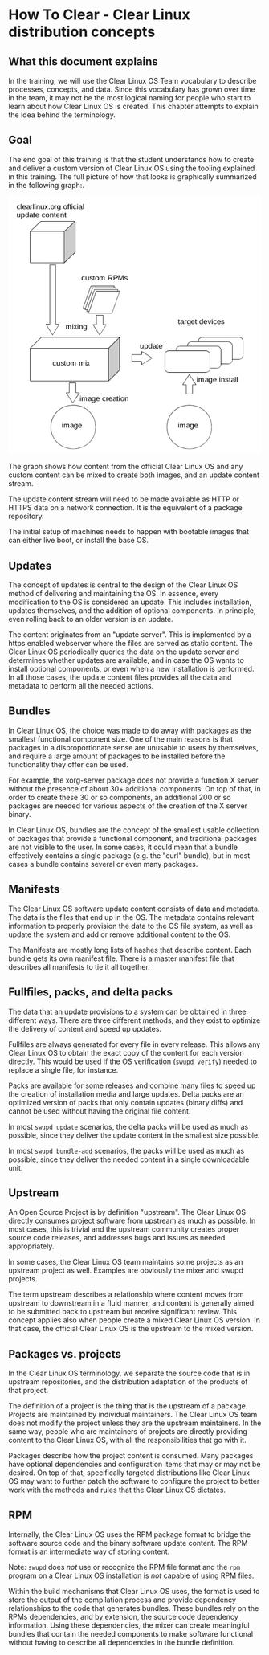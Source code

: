 
How To Clear - Clear Linux distribution concepts
================================================

## What this document explains

In the training, we will use the Clear Linux OS Team vocabulary to
describe processes, concepts, and data. Since this vocabulary has
grown over time in the team, it may not be the most logical naming for
people who start to learn about how Clear Linux OS is created. This
chapter attempts to explain the idea behind the terminology.


## Goal

The end goal of this training is that the student understands how
to create and deliver a custom version of Clear Linux OS using the
tooling explained in this training. The full picture of how that
looks is graphically summarized in the following graph:.

![Clear Mixer Architecture](/files/clear-mixer-architecture.png)

The graph shows how content from the official Clear Linux OS and any
custom content can be mixed to create both images, and an update
content stream.

The update content stream will need to be made available as HTTP or
HTTPS data on a network connection. It is the equivalent of a package
repository.

The initial setup of machines needs to happen with bootable images
that can either live boot, or install the base OS.


## Updates

The concept of updates is central to the design of the Clear Linux
OS method of delivering and maintaining the OS. In essence, every
modification to the OS is considered an update. This includes
installation, updates themselves, and the addition of optional
components. In principle, even rolling back to an older version is
an update.

The content originates from an "update server". This is implemented by
a https enabled webserver where the files are served as static content.
The Clear Linux OS periodically queries the data on the update server
and determines whether updates are available, and in case the OS wants
to install optional components, or even when a new installation is
performed. In all those cases, the update content files provides all
the data and metadata to perform all the needed actions.


## Bundles

In Clear Linux OS, the choice was made to do away with packages as
the smallest functional component size. One of the main reasons is
that packages in a disproportionate sense are unusable to users by
themselves, and require a large amount of packages to be installed
before the functionality they offer can be used.

For example, the xorg-server package does not provide a function X
server without the presence of about 30+ additional components. On top
of that, in order to create these 30 or so components, an additional
200 or so packages are needed for various aspects of the creation of
the X server binary.

In Clear Linux OS, bundles are the concept of the smallest usable
collection of packages that provide a functional component, and
traditional packages are not visible to the user. In some cases, it
could mean that a bundle effectively contains a single package (e.g.
the "curl" bundle), but in most cases a bundle contains several or
even many packages.


## Manifests

The Clear Linux OS software update content consists of data and
metadata.  The data is the files that end up in the OS. The metadata
contains relevant information to properly provision the data to the OS
file system, as well as update the system and add or remove additional
content to the OS.

The Manifests are mostly long lists of hashes that describe content.
Each bundle gets its own manifest file. There is a master manifest
file that describes all manifests to tie it all together.


## Fullfiles, packs, and delta packs

The data that an update provisions to a system can be obtained in
three different ways. There are three different methods, and they
exist to optimize the delivery of content and speed up updates.

Fullfiles are always generated for every file in every release. This
allows any Clear Linux OS to obtain the exact copy of the content
for each version directly. This would be used if the OS verification
(`swupd verify`) needed to replace a single file, for instance.

Packs are available for some releases and combine many files to speed
up the creation of installation media and large updates. Delta packs
are an optimized version of packs that only contain updates (binary
diffs) and cannot be used without having the original file content.

In most `swupd update` scenarios, the delta packs will be used as much
as possible, since they deliver the update content in the smallest
size possible.

In most `swupd bundle-add` scenarios, the packs will be used as
much as possible, since they deliver the needed content in a single
downloadable unit.


## Upstream

An Open Source Project is by definition "upstream". The Clear Linux OS
directly consumes project software from upstream as much as possible.
In most cases, this is trivial and the upstream community creates
proper source code releases, and addresses bugs and issues as needed
appropriately.

In some cases, the Clear Linux OS team maintains some projects as
an upstream project as well. Examples are obviously the mixer and
swupd projects.

The term upstream describes a relationship where content moves from
upstream to downstream in a fluid manner, and content is generally
aimed to be submitted back to upstream but receive significant review.
This concept applies also when people create a mixed Clear Linux OS
version. In that case, the official Clear Linux OS is the upstream
to the mixed version.


## Packages vs. projects

In the Clear Linux OS terminology, we separate the source code that
is in upstream repositories, and the distribution adaptation of the
products of that project.

The definition of a project is the thing that is the upstream of
a package. Projects are maintained by individual maintainers. The
Clear Linux OS team does not modify the project unless they are the
upstream maintainers. In the same way, people who are maintainers
of projects are directly providing content to the Clear Linux OS,
with all the responsibilities that go with it.

Packages describe how the project content is consumed. Many packages
have optional dependencies and configuration items that may or may not
be desired. On top of that, specifically targeted distributions like
Clear Linux OS may want to further patch the software to configure
the project to better work with the methods and rules that the Clear
Linux OS dictates.


## RPM

Internally, the Clear Linux OS uses the RPM package format to bridge
the software source code and the binary software update content. The
RPM format is an intermediate way of storing content.

Note: `swupd` does *not* use or recognize the RPM file format and the
`rpm` program on a Clear Linux OS installation is *not* capable of
using RPM files.

Within the build mechanisms that Clear Linux OS uses, the format
is used to store the output of the compilation process and provide
dependency relationships to the code that generates bundles. These
bundles rely on the RPMs dependencies, and by extension, the source
code dependency information. Using these dependencies, the mixer can
create meaningful bundles that contain the needed components to make
software functional without having to describe all dependencies in
the bundle definition.
